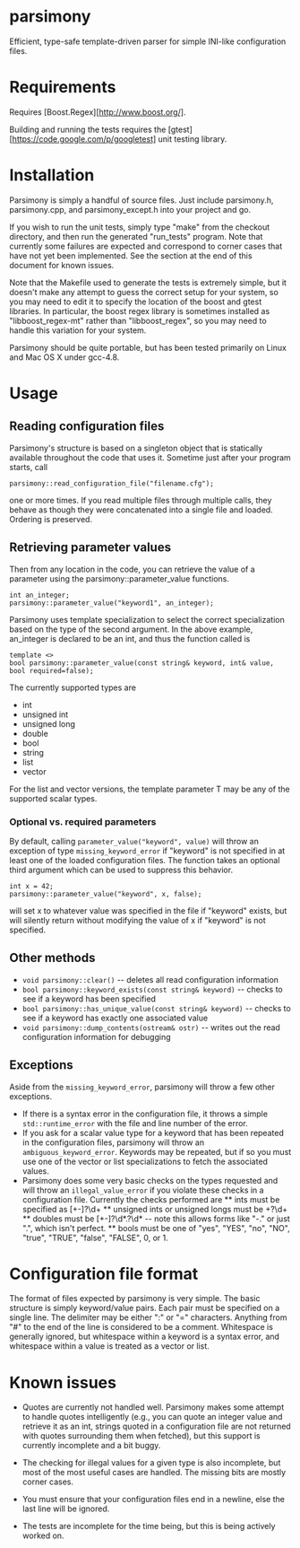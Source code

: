 parsimony
=========

Efficient, type-safe template-driven parser for simple INI-like configuration files.


# Requirements

Requires [Boost.Regex][http://www.boost.org/]. 

Building and running the tests requires the [gtest][https://code.google.com/p/googletest] unit testing library.


# Installation

Parsimony is simply a handful of source files. Just include parsimony.h, parsimony.cpp, and parsimony_except.h into your project and go.

If you wish to run the unit tests, simply type "make" from the checkout directory, and then run the generated "run_tests" program. Note that currently some failures are expected and correspond to corner cases that have not yet been implemented. See the section at the end of this document for known issues.

Note that the Makefile used to generate the tests is extremely simple, but it doesn't make any attempt to guess the correct setup for your system, so you may need to edit it to specify the location of the boost and gtest libraries. In particular, the boost regex library is sometimes installed as "libboost_regex-mt" rather than "libboost_regex", so you may need to handle this variation for your system.

Parsimony should be quite portable, but has been tested primarily on Linux and Mac OS X under gcc-4.8.


# Usage

## Reading configuration files

Parsimony's structure is based on a singleton object that is statically available throughout the code that uses it. Sometime just after your program starts, call

    parsimony::read_configuration_file("filename.cfg");

one or more times. If you read multiple files through multiple calls, they behave as though they were concatenated into a single file and loaded. Ordering is preserved.


## Retrieving parameter values

Then from any location in the code, you can retrieve the value of a parameter using the parsimony::parameter_value functions.

    int an_integer;
    parsimony::parameter_value("keyword1", an_integer);

Parsimony uses template specialization to select the correct specialization based on the type of the second argument. In the above example, an_integer is declared to be an int, and thus the function called is

    template <>
    bool parsimony::parameter_value(const string& keyword, int& value, bool required=false);

The currently supported types are

* int
* unsigned int
* unsigned long
* double
* bool
* string
* list<T>
* vector<T>

For the list and vector versions, the template parameter T may be any of the supported scalar types.

### Optional vs. required parameters

By default, calling `parameter_value("keyword", value)` will throw an exception  of type `missing_keyword_error` if "keyword" is not specified in at least one of the loaded configuration files. The function takes an optional third argument which can be used to suppress this behavior.

    int x = 42;
    parsimony::parameter_value("keyword", x, false);

will set x to whatever value was specified in the file if "keyword" exists, but will silently return without modifying the value of x if "keyword" is not specified.


## Other methods

* `void parsimony::clear()` -- deletes all read configuration information
* `bool parsimony::keyword_exists(const string& keyword)` -- checks to see if a keyword has been specified
* `bool parsimony::has_unique_value(const string& keyword)` -- checks to see if a keyword has exactly one associated value
* `void parsimony::dump_contents(ostream& ostr)` -- writes out the read configuration information for debugging


## Exceptions 

Aside from the `missing_keyword_error`, parsimony will throw a few other exceptions. 

* If there is a syntax error in the configuration file, it throws a simple `std::runtime_error` with the file and line number of the error. 
* If you ask for a scalar value type for a keyword that has been repeated in the configuration files, parsimony will throw an `ambiguous_keyword_error`. Keywords may be repeated, but if so you must use one of the vector or list specializations to fetch the associated values.
* Parsimony does some very basic checks on the types requested and will throw an `illegal_value_error` if you violate these checks in a configuration file. Currently the checks performed are
** ints must be specified as [+-]?\d+
** unsigned ints or unsigned longs must be \+?\d+
** doubles must be [+-]?\d*\.?\d*  -- note this allows forms like "-." or just ".", which isn't perfect.
** bools must be one of "yes", "YES", "no", "NO", "true", "TRUE", "false", "FALSE", 0, or 1.


# Configuration file format

The format of files expected by parsimony is very simple. The basic structure is simply keyword/value pairs. Each pair must be specified on a single line. The delimiter may be either ":" or "=" characters. Anything from "#" to the end of the line is considered to be a comment. Whitespace is generally ignored, but whitespace within a keyword is a syntax error, and whitespace within a value is treated as a vector or list.


# Known issues

* Quotes are currently not handled well. Parsimony makes some attempt to handle quotes intelligently (e.g., you can quote an integer value and retrieve it as an int, strings quoted in a configuration file are not returned with quotes surrounding them when fetched), but this support is currently incomplete and a bit buggy.

* The checking for illegal values for a given type is also incomplete, but most of the most useful cases are handled. The missing bits are mostly corner cases.

* You must ensure that your configuration files end in a newline, else the last line will be ignored.

* The tests are incomplete for the time being, but this is being actively worked on.